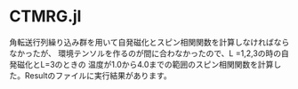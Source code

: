 # CTMRG.jl
角転送行列繰り込み群を用いて自発磁化とスピン相関関数を計算しなければならなかったが、
環境テンソルを作るのが間に合わなかったので、L =1,2,3の時の自発磁化とL=3のときの
温度が1.0から4.0までの範囲のスピン相関関数を計算した。Resultのファイルに実行結果があります。